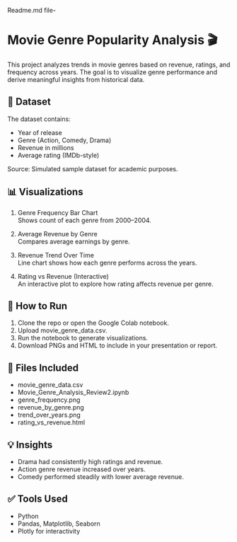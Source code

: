 Readme.md file-

# Movie Genre Popularity Analysis 🎬

This project analyzes trends in movie genres based on revenue, ratings, and frequency across years. The goal is to visualize genre performance and derive meaningful insights from historical data.

## 📂 Dataset

The dataset contains:
- Year of release
- Genre (Action, Comedy, Drama)
- Revenue in millions
- Average rating (IMDb-style)

Source: Simulated sample dataset for academic purposes.

## 📊 Visualizations

1. Genre Frequency Bar Chart  
   Shows count of each genre from 2000–2004.

2. Average Revenue by Genre  
   Compares average earnings by genre.

3. Revenue Trend Over Time  
   Line chart shows how each genre performs across the years.

4. Rating vs Revenue (Interactive)  
   An interactive plot to explore how rating affects revenue per genre.

## 🚀 How to Run

1. Clone the repo or open the Google Colab notebook.
2. Upload movie_genre_data.csv.
3. Run the notebook to generate visualizations.
4. Download PNGs and HTML to include in your presentation or report.

## 📁 Files Included

- movie_genre_data.csv
- Movie_Genre_Analysis_Review2.ipynb
- genre_frequency.png
- revenue_by_genre.png
- trend_over_years.png
- rating_vs_revenue.html

## 💡 Insights

- Drama had consistently high ratings and revenue.
- Action genre revenue increased over years.
- Comedy performed steadily with lower average revenue.

## ✅ Tools Used

- Python
- Pandas, Matplotlib, Seaborn
- Plotly for interactivity
